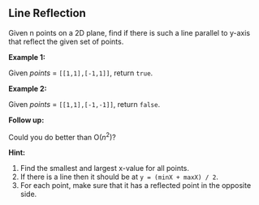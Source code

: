 ## Line Reflection

Given n points on a 2D plane, find if there is such a line parallel to y-axis that reflect the given set of points.

**Example 1:**

Given *points* = `[[1,1],[-1,1]]`, return `true`.

**Example 2:**

Given *points* = `[[1,1],[-1,-1]]`, return `false`.

**Follow up:**

Could you do better than O(*n*<sup>2</sup>)?

**Hint:**

1. Find the smallest and largest x-value for all points.
2. If there is a line then it should be at `y = (minX + maxX) / 2`.
3. For each point, make sure that it has a reflected point in the opposite side.
